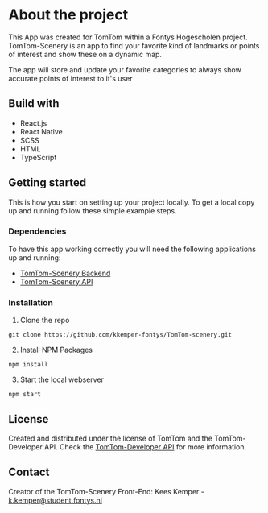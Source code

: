 # About the project

This App was created for TomTom within a Fontys Hogescholen project. TomTom-Scenery is an app to find your favorite kind of landmarks or points of interest and show these on a dynamic map.

The app will store and update your favorite categories to always show accurate points of interest to it's user

## Build with

* React.js
* React Native
* SCSS
* HTML
* TypeScript


## Getting started
This is how you start on setting up your project locally. To get a local copy up and running follow these simple example steps.

### Dependencies

To have this app working correctly you will need the following applications up and running:

* [TomTom-Scenery Backend](https://github.com/kkemper-fontys/TomTom-Scenery-Backend)
* [TomTom-Scenery API](https://github.com/kkemper-fontys/TomTom-Scenery-API)

### Installation

1. Clone the repo
```
git clone https://github.com/kkemper-fontys/TomTom-scenery.git
```
2. Install NPM Packages
```
npm install
```
3. Start the local webserver
```
npm start
```

## License
Created and distributed under the license of TomTom and the TomTom-Developer API.
Check the [TomTom-Developer API](https://developer.tomtom.com) for more information.


## Contact
Creator of the TomTom-Scenery Front-End:
Kees Kemper - [k.kemper@student.fontys.nl](mailto:k.kemper@student.fontys.nl)